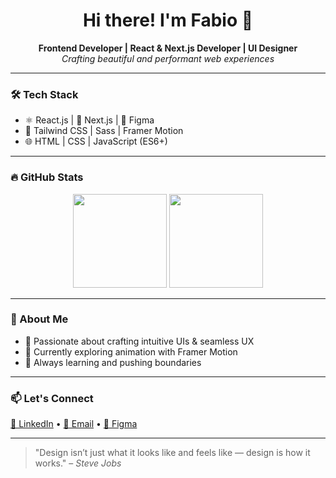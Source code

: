 <h1 align="center">Hi there! I'm Fabio 👋</h1>

<p align="center">
  <b>Frontend Developer | React & Next.js Developer | UI Designer</b><br/>
  <i>Crafting beautiful and performant web experiences</i>
</p>

---

### 🛠️ Tech Stack

- ⚛️ React.js | 🔀 Next.js | 🎨 Figma  
- 🧰 Tailwind CSS | Sass | Framer Motion  
- 🌐 HTML | CSS | JavaScript (ES6+)

---

### 🔥 GitHub Stats

<p align="center">
  <img src="https://github-readme-stats.vercel.app/api?username=dxdiag11&show_icons=true&theme=radical" height="150"/>
  <img src="https://github-readme-stats.vercel.app/api/top-langs/?username=dxdiag11&layout=compact&theme=radical" height="150"/>
</p>

---

### 🎯 About Me

- 💼 Passionate about crafting intuitive UIs & seamless UX
- 🌱 Currently exploring animation with Framer Motion
- 🧠 Always learning and pushing boundaries

---

### 📫 Let's Connect

<p align="left">
  <a href="https://www.linkedin.com/in/your-linkedin" target="_blank">💼 LinkedIn</a> • 
  <a href="mailto:youremail@gmail.com">📧 Email</a> • 
  <a href="https://www.figma.com/@yourfigma">🎨 Figma</a>
</p>

---

> "Design isn’t just what it looks like and feels like — design is how it works." – *Steve Jobs*


